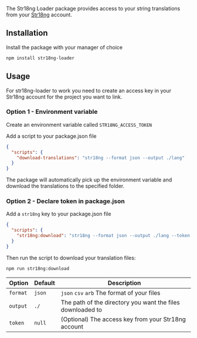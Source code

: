 The Str18ng Loader package provides access to your string translations from your [Str18ng][str18ng] account.

## Installation

Install the package with your manager of choice

```sh
npm install str18ng-loader
```

## Usage

For str18ng-loader to work you need to create an access key in your Str18ng account for the project you want to link.

### Option 1 - Environment variable

Create an environment variable called `STR18NG_ACCESS_TOKEN`

Add a script to your package.json file

```json
{
  "scripts": {
    "download-translations": "str18ng --format json --output ./lang"
  }
}
```

The package will automatically pick up the environment variable and download the translations to the specified folder.

### Option 2 - Declare token in package.json

Add a `str18ng` key to your package.json file

```json
{
  "scripts": {
    "str18ng:download": "str18ng --format json --output ./lang --token [your-access-key]"
  }
}
```
Then run the script to download your translation files:

```sh
npm run str18ng:download
```

| Option   | Default | Description                                                                                                                                                                                                                                      |
|----------|---------| ------------------------------------------------------------------------------------------------------------------------------------------------------------------------------------------------------------------------------------------------ |
| `format` | `json`  | `json` `csv` `arb` The format of your files |
| `output` | `./`    | The path of the directory you want the files downloaded to|
| `token`  | `null`  | (Optional) The access key from your Str18ng account|


[str18ng]: https://str18ng.com